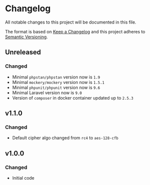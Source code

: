 # Changelog

All notable changes to this project will be documented in this file.

The format is based on [Keep a Changelog][keepachangelog] and this project adheres to [Semantic Versioning][semver].

## Unreleased

### Changed

- Minimal `phpstan/phpstan` version now is `1.9`
- Minimal `mockery/mockery` version now is `1.5.1`
- Minimal `phpunit/phpunit` version now is `9.6`
- Minimal Laravel version now is `9.0`
- Version of `composer` in docker container updated up to `2.5.3`

## v1.1.0

### Changed

- Default cipher algo changed from `rc4` to `aes-128-cfb`

## v1.0.0

### Changed

- Initial code

[keepachangelog]:https://keepachangelog.com/en/1.0.0/
[semver]:https://semver.org/spec/v2.0.0.html
